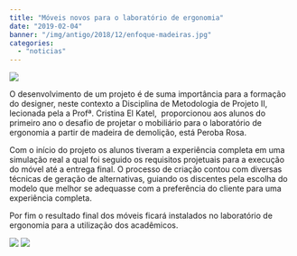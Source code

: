 ```yaml
---
title: "Móveis novos para o laboratório de ergonomia"
date: "2019-02-04"
banner: "/img/antigo/2018/12/enfoque-madeiras.jpg"
categories: 
  - "noticias"
---
```


![](/img/antigo/2018/12/enfoque-madeiras.jpg)

O desenvolvimento de um projeto é de suma importância para a formação do designer, neste contexto a Disciplina de Metodologia de Projeto II, lecionada pela a Profª. Cristina El Katel,  proporcionou aos alunos do primeiro ano o desafio de projetar o mobiliário para o laboratório de ergonomia a partir de madeira de demolição, está Peroba Rosa.

Com o início do projeto os alunos tiveram a experiência completa em uma simulação real a qual foi seguido os requisitos projetuais para a execução do móvel até a entrega final. O processo de criação contou com diversas técnicas de geração de alternativas, guiando os discentes pela escolha do modelo que melhor se adequasse com a preferência do cliente para uma experiência completa.

Por fim o resultado final dos móveis ficará instalados no laboratório de ergonomia para a utilização dos acadêmicos.

![](/img/antigo/2018/12/WhatsApp-Image-2018-12-14-at-14.56.09.jpeg)
![](/img/antigo/2018/12/WhatsApp-Image-2018-12-14-at-14.56.09-2.jpeg)

